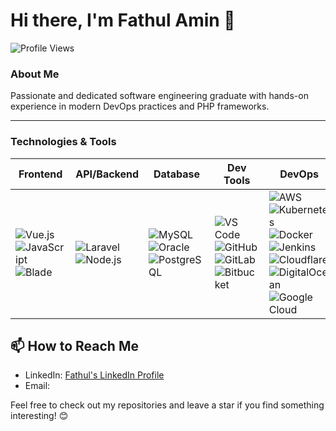 # Hi there, I'm Fathul Amin 👋

![Profile Views](https://komarev.com/ghpvc/?username=famintech&style=flat-square)

### About Me

Passionate and dedicated software engineering graduate with hands-on experience in modern DevOps practices and PHP frameworks. 

---

### Technologies & Tools

| Frontend | API/Backend | Database | Dev Tools | DevOps |
|----------|-------------|----------|-----------|--------|
| ![Vue.js](https://img.shields.io/badge/-Vue.js-4FC08D?style=flat-square&logo=vue.js&logoColor=white) ![JavaScript](https://img.shields.io/badge/-JavaScript-F7DF1E?style=flat-square&logo=javascript&logoColor=black) ![Blade](https://img.shields.io/badge/-Blade-FF2D20?style=flat-square&logo=laravel&logoColor=white) | ![Laravel](https://img.shields.io/badge/-Laravel-FF2D20?style=flat-square&logo=laravel&logoColor=white) ![Node.js](https://img.shields.io/badge/-Node.js-339933?style=flat-square&logo=node.js&logoColor=white) | ![MySQL](https://img.shields.io/badge/-MySQL-4479A1?style=flat-square&logo=mysql&logoColor=white) ![Oracle](https://img.shields.io/badge/-Oracle-F80000?style=flat-square&logo=oracle&logoColor=white) ![PostgreSQL](https://img.shields.io/badge/-PostgreSQL-336791?style=flat-square&logo=postgresql&logoColor=white) | ![VS Code](https://img.shields.io/badge/-VS%20Code-007ACC?style=flat-square&logo=visual-studio-code&logoColor=white) ![GitHub](https://img.shields.io/badge/-GitHub-181717?style=flat-square&logo=github&logoColor=white) ![GitLab](https://img.shields.io/badge/-GitLab-FCA121?style=flat-square&logo=gitlab&logoColor=white) ![Bitbucket](https://img.shields.io/badge/-Bitbucket-0052CC?style=flat-square&logo=bitbucket&logoColor=white) | ![AWS](https://img.shields.io/badge/AWS-232F3E?style=flat&logo=amazonwebservices&logoColor=white) ![Kubernetes](https://img.shields.io/badge/-Kubernetes-326CE5?style=flat-square&logo=kubernetes&logoColor=white) ![Docker](https://img.shields.io/badge/-Docker-2496ED?style=flat-square&logo=docker&logoColor=white) ![Jenkins](https://img.shields.io/badge/-Jenkins-D24939?style=flat-square&logo=jenkins&logoColor=white) ![Cloudflare](https://img.shields.io/badge/Cloudflare-F38020?logo=Cloudflare&logoColor=white) ![DigitalOcean](https://img.shields.io/badge/DigitalOcean-%230167ff.svg?logo=digitalOcean&logoColor=white) ![Google Cloud](https://img.shields.io/badge/Google%20Cloud-%234285F4.svg?logo=google-cloud&logoColor=white) |


## 📫 How to Reach Me

- LinkedIn: [Fathul's LinkedIn Profile](https://www.linkedin.com/in/famintech/)
- Email: [](mailto:ainmutaqorrobin@gmail.com)

Feel free to check out my repositories and leave a star if you find something interesting! 😊
